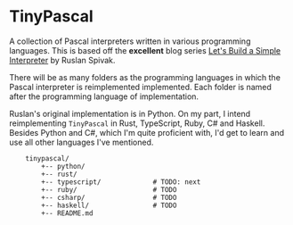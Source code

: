 # TinyPascal

A collection of Pascal interpreters written in various programming languages. This is based off the **excellent** blog series [Let's Build a Simple Interpreter](https://ruslanspivak.com/lsbasi-part1/) by Ruslan Spivak.

There will be as many folders as the programming languages in which the Pascal interpreter is reimplemented implemented. Each folder is named after the programming language of implementation.

Ruslan's original implementation is in Python. On my part, I intend reimplementing `TinyPascal` in Rust, TypeScript, Ruby, C# and Haskell. Besides Python and C#, which I'm quite proficient with, I'd get to learn and use all other languages I've mentioned.

```:
    tinypascal/
        +-- python/
        +-- rust/
        +-- typescript/             # TODO: next
        +-- ruby/                   # TODO
        +-- csharp/                 # TODO
        +-- haskell/                # TODO
        +-- README.md
```
